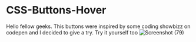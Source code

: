 # CSS-Buttons-Hover

Hello fellow geeks. This buttons were inspired by some coding showbizz on codepen and I decided to give a try.
Try it yourself too
![Screenshot (79)](https://user-images.githubusercontent.com/65010561/187064340-686a0cf1-9a50-431a-a634-b3431dcb31a3.png)
